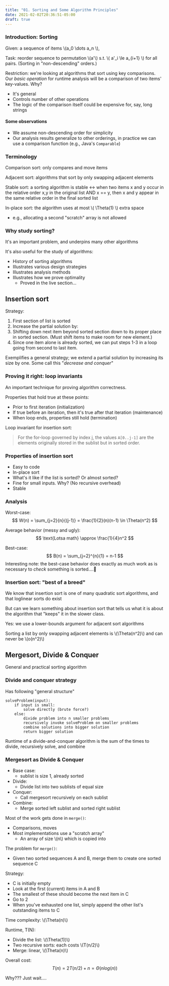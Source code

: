 ```yaml
---
title: "01. Sorting and Some Algorithm Principles"
date: 2021-02-02T20:36:51-05:00
draft: true
---
```


### Introduction: Sorting
Given: a sequence of items \\(a_0 \dots a_n \\),

Task: reorder sequence to permutation \\(a'\\) s.t. \\( a'\_i \\le a\_{i+1} \\) for all pairs.
(Sorting in "non-descending" orders.)

Restriction: we're looking at algorithms that sort using key comparisons. Our *basic operation* for runtime analysis will be a comparison of two items' key-values.
Why?
- It's general
- Controls number of other operations 
- The logic of the comparison itself could be expensive for, say, long strings

#### Some observations
- We assume non-descending order for simplicity
- Our analysis results generalize to other orderings, in practice we can use a comparison function (e.g., Java's `Comparable`)

### Terminology
Comparison sort: only compares and move items

Adjacent sort: algorithms that sort by only swapping adjacent elements

Stable sort: a sorting algorithm is stable ↔ when two items x and y occur in the relative order x,y in the original list AND x == y, then x and y appear in the same relative order in the final sorted list

In-place sort: the algorithm uses at most \\( \Theta(1) \\) extra space
- e.g., allocating a second "scratch" array is not allowed

### Why study sorting?
It's an important problem, and underpins many other algorithms

It's also useful for the study of algorithms:
- History of sorting algorithms
- Illustrates various design strategies
- Illustrates analysis methods
- Illustrates how we prove optimality
    - Proved in the live section...

## Insertion sort
Strategy:
1. First section of list is sorted
2. Increase the partial solution by:
3. Shifting down next item beyond sorted section down to its proper place in sorted section. (Must shift items to make room for new element.)
4. Since one item alone is already sorted, we can put steps 1-3 in a loop going from second to last item.

Exemplifies a general strategy; we extend a partial solution by increasing its size by one. Some call this "*decrease and conquer*"

### Proving it right: loop invariants
An important technique for proving algorithm correctness.

Properties that hold true at these points:
- Prior to first iteration (initialization)
- If true before an iteration, then it's true after that iteration (maintenance)
- When loop ends, properties still hold (termination)

Loop invariant for insertion sort:
> For the for-loop governed by index j, the values `A[0..j-1]` are the elements originally stored in the sublist but in sorted order.

### Properties of insertion sort
- Easy to code
- In-place sort
- What's it like if the list is sorted? Or almost sorted?
- Fine for small inputs. Why? (No recursive overhead)
- Stable

### Analysis
Worst-case:
$$
    W(n) = \sum_{j=2}{n}{(j-1)} = \frac{1}{2}(n)(n-1) \in \Theta(n^2)
$$

Average behavior (messy and ugly):
$$
    \text{Lotsa math} \approx \frac{1}{4}n^2
$$

Best-case:
$$
    B(n) = \sum_{j=2}^{n}{1} = n-1
$$
Interesting note: the best-case behavior does exactly as much work as is necessary to *check* something is sorted....🤔 

### Insertion sort: "best of a breed"
We know that insertion sort is one of many quadratic sort algorithms, and that loglinear sorts do exist

But can we learn something about insertion sort that tells us what it is about the algorithm that "keeps" it in the slower class.

Yes: we use a lower-bounds argument for adjacent sort algorithms

Sorting a list by only swapping adjacent elements is \\(\Theta(n^2)\\) and can never be \\(o(n^2)\\)

## Mergesort, Divide & Conquer
General and practical sorting algorithm

### Divide and conquer strategy
Has following "general structure"
```
solveProblem(input):
    if input is small:
        solve directly (brute force?)
    else:
        divide problem into n smaller problems
        recursively invoke solveProblem on smaller problems
        combine solutions into bigger solution
        return bigger solution
```

Runtime of a divide-and-conquer algorithm is the sum of the times to divide, recursively solve, and combine

### Mergesort as Divide & Conquer
- Base case:
    - sublist is size 1, already sorted
- Divide:
    - Divide list into two sublists of equal size
- Conquer:
    - Call mergesort recursively on each sublist
- Combine:
    - Merge sorted left sublist and sorted right sublist

Most of the work gets done in `merge()`:
- Comparisons, moves
- Most implementations use a "scratch array"
    - An array of size \\(n\\) which is copied into

The problem for `merge()`:
- Given two sorted sequences A and B, merge them to create one sorted sequence C

Strategy:
- C is initially empty
- Look at the first (current) items in A and B
- The smallest of these should become the next item in C
- Go to 2
- When you've exhausted one list, simply append the other list's outstanding items to C

Time complexity: \\(\Theta(n)\\)

Runtime, T(N):
- Divide the list: \\(\Theta(1))\\)
- Two recursive sorts: each costs \\(T(n/2)\\)
- Merge: linear, \\(\Theta(n)\\)

Overall cost:
$$
    T(n) = 2T(n/2) + n = \Theta(nlog(n))
$$

Why??? Just wait.... 